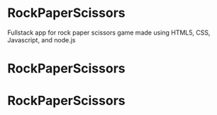 # RockPaperScissors

Fullstack app for rock paper scissors game made using HTML5, CSS, Javascript, and node.js
# RockPaperScissors
# RockPaperScissors
